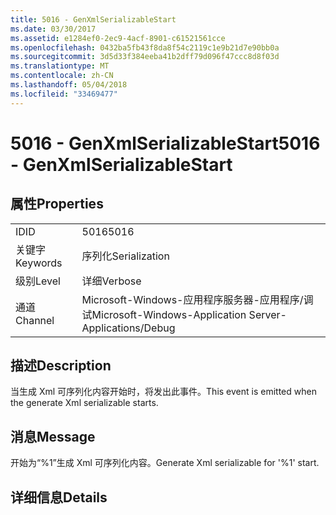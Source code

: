 ```yaml
---
title: 5016 - GenXmlSerializableStart
ms.date: 03/30/2017
ms.assetid: e1284ef0-2ec9-4acf-8901-c61521561cce
ms.openlocfilehash: 0432ba5fb43f8da8f54c2119c1e9b21d7e90bb0a
ms.sourcegitcommit: 3d5d33f384eeba41b2dff79d096f47ccc8d8f03d
ms.translationtype: MT
ms.contentlocale: zh-CN
ms.lasthandoff: 05/04/2018
ms.locfileid: "33469477"
---
```

# <a name="5016---genxmlserializablestart"></a><span data-ttu-id="680b2-102">5016 - GenXmlSerializableStart</span><span class="sxs-lookup"><span data-stu-id="680b2-102">5016 - GenXmlSerializableStart</span></span>
## <a name="properties"></a><span data-ttu-id="680b2-103">属性</span><span class="sxs-lookup"><span data-stu-id="680b2-103">Properties</span></span>  
  
|||  
|-|-|  
|<span data-ttu-id="680b2-104">ID</span><span class="sxs-lookup"><span data-stu-id="680b2-104">ID</span></span>|<span data-ttu-id="680b2-105">5016</span><span class="sxs-lookup"><span data-stu-id="680b2-105">5016</span></span>|  
|<span data-ttu-id="680b2-106">关键字</span><span class="sxs-lookup"><span data-stu-id="680b2-106">Keywords</span></span>|<span data-ttu-id="680b2-107">序列化</span><span class="sxs-lookup"><span data-stu-id="680b2-107">Serialization</span></span>|  
|<span data-ttu-id="680b2-108">级别</span><span class="sxs-lookup"><span data-stu-id="680b2-108">Level</span></span>|<span data-ttu-id="680b2-109">详细</span><span class="sxs-lookup"><span data-stu-id="680b2-109">Verbose</span></span>|  
|<span data-ttu-id="680b2-110">通道</span><span class="sxs-lookup"><span data-stu-id="680b2-110">Channel</span></span>|<span data-ttu-id="680b2-111">Microsoft-Windows-应用程序服务器-应用程序/调试</span><span class="sxs-lookup"><span data-stu-id="680b2-111">Microsoft-Windows-Application Server-Applications/Debug</span></span>|  
  
## <a name="description"></a><span data-ttu-id="680b2-112">描述</span><span class="sxs-lookup"><span data-stu-id="680b2-112">Description</span></span>  
 <span data-ttu-id="680b2-113">当生成 Xml 可序列化内容开始时，将发出此事件。</span><span class="sxs-lookup"><span data-stu-id="680b2-113">This event is emitted when the generate Xml serializable starts.</span></span>  
  
## <a name="message"></a><span data-ttu-id="680b2-114">消息</span><span class="sxs-lookup"><span data-stu-id="680b2-114">Message</span></span>  
 <span data-ttu-id="680b2-115">开始为“%1”生成 Xml 可序列化内容。</span><span class="sxs-lookup"><span data-stu-id="680b2-115">Generate Xml serializable for '%1' start.</span></span>  
  
## <a name="details"></a><span data-ttu-id="680b2-116">详细信息</span><span class="sxs-lookup"><span data-stu-id="680b2-116">Details</span></span>
